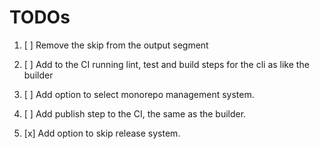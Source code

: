 # TODOs

1. [ ] Remove the skip from the output segment

2. [ ] Add to the CI running lint, test and build steps for the cli as like the builder

3. [ ] Add option to select monorepo management system.

4. [ ] Add publish step to the CI, the same as the builder.

5. [x] Add option to skip release system.

